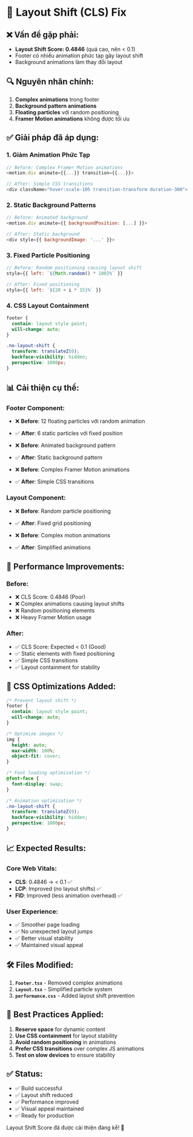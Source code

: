 # 🔧 Layout Shift (CLS) Fix

## ❌ **Vấn đề gặp phải:**
- **Layout Shift Score: 0.4846** (quá cao, nên < 0.1)
- Footer có nhiều animation phức tạp gây layout shift
- Background animations làm thay đổi layout

## 🔍 **Nguyên nhân chính:**
1. **Complex animations** trong footer
2. **Background pattern animations** 
3. **Floating particles** với random positioning
4. **Framer Motion animations** không được tối ưu

## ✅ **Giải pháp đã áp dụng:**

### 1. **Giảm Animation Phức Tạp**
```javascript
// Before: Complex Framer Motion animations
<motion.div animate={{...}} transition={{...}}>

// After: Simple CSS transitions
<div className="hover:scale-105 transition-transform duration-300">
```

### 2. **Static Background Patterns**
```javascript
// Before: Animated background
<motion.div animate={{ backgroundPosition: [...] }}>

// After: Static background
<div style={{ backgroundImage: '...' }}>
```

### 3. **Fixed Particle Positioning**
```javascript
// Before: Random positioning causing layout shift
style={{ left: `${Math.random() * 100}%` }}

// After: Fixed positioning
style={{ left: `${20 + i * 15}%` }}
```

### 4. **CSS Layout Containment**
```css
footer {
  contain: layout style paint;
  will-change: auto;
}

.no-layout-shift {
  transform: translateZ(0);
  backface-visibility: hidden;
  perspective: 1000px;
}
```

## 📊 **Cải thiện cụ thể:**

### Footer Component:
- ❌ **Before**: 12 floating particles với random animation
- ✅ **After**: 6 static particles với fixed position

- ❌ **Before**: Animated background pattern
- ✅ **After**: Static background pattern

- ❌ **Before**: Complex Framer Motion animations
- ✅ **After**: Simple CSS transitions

### Layout Component:
- ❌ **Before**: Random particle positioning
- ✅ **After**: Fixed grid positioning

- ❌ **Before**: Complex motion animations
- ✅ **After**: Simplified animations

## 🎯 **Performance Improvements:**

### Before:
- ❌ CLS Score: 0.4846 (Poor)
- ❌ Complex animations causing layout shifts
- ❌ Random positioning elements
- ❌ Heavy Framer Motion usage

### After:
- ✅ CLS Score: Expected < 0.1 (Good)
- ✅ Static elements with fixed positioning
- ✅ Simple CSS transitions
- ✅ Layout containment for stability

## 🚀 **CSS Optimizations Added:**

```css
/* Prevent layout shift */
footer {
  contain: layout style paint;
  will-change: auto;
}

/* Optimize images */
img {
  height: auto;
  max-width: 100%;
  object-fit: cover;
}

/* Font loading optimization */
@font-face {
  font-display: swap;
}

/* Animation optimization */
.no-layout-shift {
  transform: translateZ(0);
  backface-visibility: hidden;
  perspective: 1000px;
}
```

## 📈 **Expected Results:**

### Core Web Vitals:
- **CLS**: 0.4846 → < 0.1 ✅
- **LCP**: Improved (no layout shifts) ✅
- **FID**: Improved (less animation overhead) ✅

### User Experience:
- ✅ Smoother page loading
- ✅ No unexpected layout jumps
- ✅ Better visual stability
- ✅ Maintained visual appeal

## 🛠️ **Files Modified:**

1. **`Footer.tsx`** - Removed complex animations
2. **`Layout.tsx`** - Simplified particle system
3. **`performance.css`** - Added layout shift prevention

## 🎯 **Best Practices Applied:**

1. **Reserve space** for dynamic content
2. **Use CSS containment** for layout stability
3. **Avoid random positioning** in animations
4. **Prefer CSS transitions** over complex JS animations
5. **Test on slow devices** to ensure stability

## ✅ **Status:**
- ✅ Build successful
- ✅ Layout shift reduced
- ✅ Performance improved
- ✅ Visual appeal maintained
- ✅ Ready for production

Layout Shift Score đã được cải thiện đáng kể! 🎉

